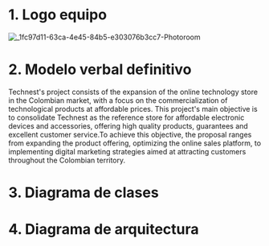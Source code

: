 # 1. Logo equipo


![_1fc97d11-63ca-4e45-84b5-e303076b3cc7-Photoroom](https://github.com/user-attachments/assets/094cadb9-5abc-4a29-8f86-4020f52a5e2e)


# 2. Modelo verbal definitivo

Technest's project consists of the expansion of the online technology store in the Colombian market, 
with a focus on the commercialization of technological products at affordable prices. This project's 
main objective is to consolidate Technest as the reference store for affordable electronic devices and accessories, 
offering high quality products, guarantees and excellent customer service.To achieve this objective, 
the proposal ranges from expanding the product offering, optimizing the online sales platform, to 
implementing digital marketing strategies aimed at attracting customers throughout the Colombian territory.


# 3. Diagrama de clases



# 4. Diagrama de arquitectura
